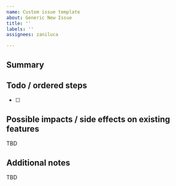 ```yaml
---
name: Custom issue template
about: Generic New Issue
title: ''
labels: ''
assignees: zaniluca

---
```


## Summary

## Todo / ordered steps
- [ ] 

## Possible impacts / side effects on existing features
TBD

## Additional notes
TBD
